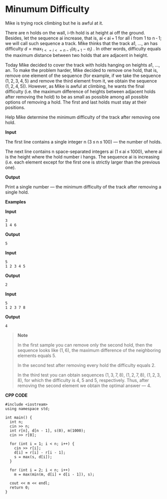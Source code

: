 # Minumum Difficulty

Mike is trying rock climbing but he is awful at it.

There are n holds on the wall, i-th hold is at height ai off the ground. Besides, let the sequence ai increase, that is, ai < ai + 1 for all i from 1 to n - 1; we will call such sequence a track. Mike thinks that the track a1, &#x2026;, an has difficulty $d = \max_{1<=i<=n-1} (a_{i+1} - a_i)$ . In other words, difficulty equals the maximum distance between two holds that are adjacent in height.

Today Mike decided to cover the track with holds hanging on heights a1, &#x2026;, an. To make the problem harder, Mike decided to remove one hold, that is, remove one element of the sequence (for example, if we take the sequence (1, 2, 3, 4, 5) and remove the third element from it, we obtain the sequence (1, 2, 4, 5)). However, as Mike is awful at climbing, he wants the final difficulty (i.e. the maximum difference of heights between adjacent holds after removing the hold) to be as small as possible among all possible options of removing a hold. The first and last holds must stay at their positions.

Help Mike determine the minimum difficulty of the track after removing one hold.

**Input**

The first line contains a single integer n (3 ≤ n ≤ 100) — the number of holds.

The next line contains n space-separated integers ai (1 ≤ ai ≤ 1000), where ai is the height where the hold number i hangs. The sequence ai is increasing (i.e. each element except for the first one is strictly larger than the previous one).

**Output**

Print a single number — the minimum difficulty of the track after removing a single hold.

**Examples**

**Input**

    3
    1 4 6

**Output**

    5

**Input**

    5
    1 2 3 4 5

**Output**

    2

**Input**

    5
    1 2 3 7 8

**Output**

    4

> **Note**
>
> In the first sample you can remove only the second hold, then the sequence looks like (1, 6), the maximum difference of the neighboring elements equals 5.
>
> In the second test after removing every hold the difficulty equals 2.
>
> In the third test you can obtain sequences (1, 3, 7, 8), (1, 2, 7, 8), (1, 2, 3, 8), for which the difficulty is 4, 5 and 5, respectively. Thus, after removing the second element we obtain the optimal answer — 4.

**CPP CODE**

    #include <iostream>
    using namespace std;

    int main() {
      int n;
      cin >> n;
      int r[n], d[n - 1], s(0), m(1000);
      cin >> r[0];

      for (int i = 1; i < n; i++) {
        cin >> r[i];
        d[i] = r[i] - r[i - 1];
        s = max(s, d[i]);
      }

      for (int i = 2; i < n; i++)
        m = max(min(m, d[i] + d[i - 1]), s);

      cout << m << endl;
      return 0;
    }
